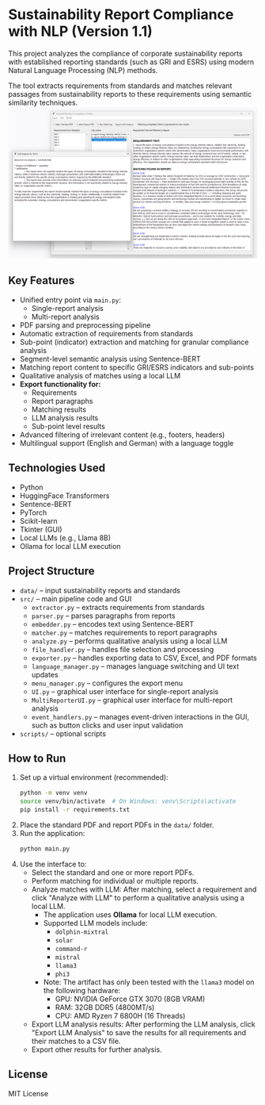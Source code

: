 # Sustainability Report Compliance with NLP (Version 1.1)

This project analyzes the compliance of corporate sustainability reports with established reporting standards (such as GRI and ESRS) using modern Natural Language Processing (NLP) methods.

The tool extracts requirements from standards and matches relevant passages from sustainability reports to these requirements using semantic similarity techniques.
![alt text](v1.0.png)
## Key Features
- Unified entry point via `main.py`:
  - Single-report analysis
  - Multi-report analysis
- PDF parsing and preprocessing pipeline
- Automatic extraction of requirements from standards
- Sub-point (indicator) extraction and matching for granular compliance analysis
- Segment-level semantic analysis using Sentence-BERT
- Matching report content to specific GRI/ESRS indicators and sub-points
- Qualitative analysis of matches using a local LLM
- **Export functionality for:**
  - Requirements
  - Report paragraphs
  - Matching results
  - LLM analysis results
  - Sub-point level results
- Advanced filtering of irrelevant content (e.g., footers, headers)
- Multilingual support (English and German) with a language toggle

## Technologies Used
- Python
- HuggingFace Transformers
- Sentence-BERT
- PyTorch
- Scikit-learn
- Tkinter (GUI)
- Local LLMs (e.g., Llama 8B)
- Ollama for local LLM execution

## Project Structure
- `data/` – input sustainability reports and standards
- `src/` – main pipeline code and GUI
  - `extractor.py` – extracts requirements from standards
  - `parser.py` – parses paragraphs from reports
  - `embedder.py` – encodes text using Sentence-BERT
  - `matcher.py` – matches requirements to report paragraphs
  - `analyze.py` – performs qualitative analysis using a local LLM
  - `file_handler.py` – handles file selection and processing
  - `exporter.py` – handles exporting data to CSV, Excel, and PDF formats
  - `language_manager.py` – manages language switching and UI text updates
  - `menu_manager.py` – configures the export menu
  - `UI.py` – graphical user interface for single-report analysis
  - `MultiReporterUI.py` – graphical user interface for multi-report analysis
  - `event_handlers.py` – manages event-driven interactions in the GUI, such as button clicks and user input validation
- `scripts/` – optional scripts

## How to Run
1. Set up a virtual environment (recommended):
   ```bash
   python -m venv venv
   source venv/bin/activate  # On Windows: venv\Scripts\activate
   pip install -r requirements.txt
   ```
2. Place the standard PDF and report PDFs in the `data/` folder.
3. Run the application:
   ```bash
   python main.py
   ```
4. Use the interface to:
   - Select the standard and one or more report PDFs.
   - Perform matching for individual or multiple reports.
   - Analyze matches with LLM: After matching, select a requirement and click "Analyze with LLM" to perform a qualitative analysis using a local LLM.
     - The application uses **Ollama** for local LLM execution.
     - Supported LLM models include:
       - `dolphin-mixtral`
       - `solar`
       - `command-r`
       - `mistral`
       - `llama3`
       - `phi3`
     - Note: The artifact has only been tested with the `llama3` model on the following hardware:
       - GPU: NVIDIA GeForce GTX 3070 (8GB VRAM)
       - RAM: 32GB DDR5 (4800MT/s)
       - CPU: AMD Ryzen 7 6800H (16 Threads)
   - Export LLM analysis results: After performing the LLM analysis, click "Export LLM Analysis" to save the results for all requirements and their matches to a CSV file.
   - Export other results for further analysis.

## License
MIT License
